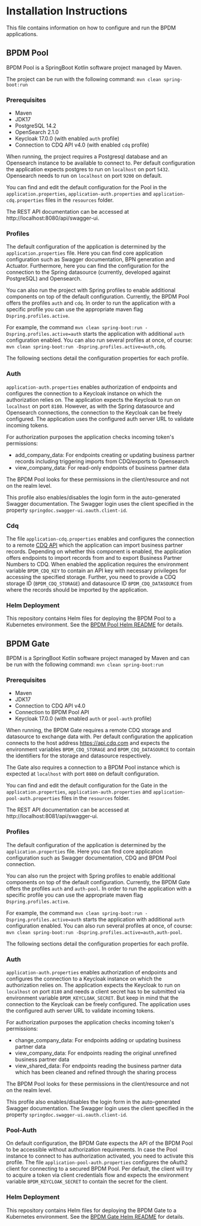 # Installation Instructions

This file contains information on how to configure and run the BPDM applications.

## BPDM Pool

BPDM Pool is a SpringBoot Kotlin software project managed by Maven.

The project can be run with the following command: `mvn clean spring-boot:run`

### Prerequisites

* Maven
* JDK17
* PostgreSQL 14.2
* OpenSearch 2.1.0
* Keycloak 17.0.0 (with enabled `auth` profile)
* Connection to CDQ API v4.0 (with enabled `cdq` profile)

When running, the project requires a Postgresql database and an Opensearch instance to be available to connect to.
Per default configuration the application expects postgres to run on `localhost` on port `5432`.
Opensearch needs to run on `localhost` on port `9200` on default.

You can find and edit the default configuration for the Pool in the `application.properties`,  `application-auth.properties` and  `application-cdq.properties`
files in the `resources` folder.

The REST API documentation can be accessed at http://localhost:8080/api/swagger-ui.

### Profiles

The default configuration of the application is determined by the `application.properties` file.
Here you can find core application configuration such as Swagger documentation, BPN generation and Actuator.
Furthermore, here you can find the configuration for the connection to the Spring datasource (currently, developed against PostgreSQL) and Opensearch.

You can also run the project with Spring profiles to enable additional components on top of the default configuration.
Currently, the BPDM Pool offers the profiles `auth` and `cdq`.
In order to run the application with a specific profile you can use the appropriate maven flag `Dspring.profiles.active`.

For example, the command `mvn clean spring-boot:run -Dspring.profiles.active=auth` starts the application with additional `auth` configuration enabled.
You can also run several profiles at once, of course: `mvn clean spring-boot:run -Dspring.profiles.active=auth,cdq`.

The following sections detail the configuration properties for each profile.

### Auth

`application-auth.properties` enables authorization of endpoints and configures the connection to a Keycloak instance on which the authorization relies on.
The application expects the Keycloak to run on `localhost` on port `8180`.
However, as with the Spring datasource and Opensearch connections, the connection to the Keycloak can be freely configured.
The application uses the configured auth server URL to validate incoming tokens.

For authorization purposes the application checks incoming token's permissions:

* add_company_data: For endpoints creating or updating business partner records including triggering imports from CDQ/exports to Opensearch
* view_company_data: For read-only endpoints of business partner data

The BPDM Pool looks for these permissions in the client/resource and not on the realm level.

This profile also enables/disables the login form in the auto-generated Swagger documentation.
The Swagger login uses the client specified in the property `springdoc.swagger-ui.oauth.client-id`.

### Cdq

The file `application-cdq.properties` enables and configures the connection to a
remote [CDQ API](https://www.apimatic.io/apidocs/data-exchange/v/4_0#/rest/getting-startedfrom) which the application can import business partner records.
Depending on whether this component is enabled, the application offers endpoints to import records from and to export Business Partner Numbers to CDQ.
When enabled the application requires the environment variable `BPDM_CDQ_KEY` to contain an API key with necessary privileges for accessing the specified
storage.
Further, you need to provide a CDQ storage ID (`BPDM_CDQ_STORAGE`) and datasource ID `BPDM_CDQ_DATASOURCE` from where the records should be imported by the
application.

### Helm Deployment

This repository contains Helm files for deploying the BPDM Pool to a Kubernetes environment.
See the [BPDM Pool Helm README](charts/pool/README.md) for details.

## BPDM Gate

BPDM is a SpringBoot Kotlin software project managed by Maven and can be run with the following command: `mvn clean spring-boot:run`

### Prerequisites

* Maven
* JDK17
* Connection to CDQ API v4.0
* Connection to BPDM Pool API
* Keycloak 17.0.0 (with enabled `auth` or `pool-auth` profile)

When running, the BPDM Gate requires a remote CDQ storage and datasource to exchange data with.
Per default configuration the application connects to the host address https://api.cdq.com
and expects the environment variables `BPDM_CDQ_STORAGE` and `BPDM_CDQ_DATASOURCE` to contain the identifiers for the storage and datasource respectively.

The Gate also requires a connection to a BPDM Pool instance which is expected at `localhost` with port `8080` on default configuration.

You can find and edit the default configuration for the Gate in the `application.properties`,  `application-auth.properties`
and  `application-pool-auth.properties` files in the `resources` folder.

The REST API documentation can be accessed at http://localhost:8081/api/swagger-ui.

### Profiles

The default configuration of the application is determined by the `application.properties` file.
Here you can find core application configuration such as Swagger documentation, CDQ and BPDM Pool connection.

You can also run the project with Spring profiles to enable additional components on top of the default configuration.
Currently, the BPDM Gate offers the profiles `auth` and `auth-pool`.
In order to run the application with a specific profile you can use the appropriate maven flag `Dspring.profiles.active`.

For example, the command `mvn clean spring-boot:run -Dspring.profiles.active=auth` starts the application with additional `auth` configuration enabled.
You can also run several profiles at once, of course: `mvn clean spring-boot:run -Dspring.profiles.active=auth,auth-pool`.

The following sections detail the configuration properties for each profile.

### Auth

`application-auth.properties` enables authorization of endpoints and configures the connection to a Keycloak instance on which the authorization relies on.
The application expects the Keycloak to run on `localhost` on port `8180` and needs a client secret has to be submitted via environment
variable `BPDM_KEYCLOAK_SECRET`.
But keep in mind that the connection to the Keycloak can be freely configured.
The application uses the configured auth server URL to validate incoming tokens.

For authorization purposes the application checks incoming token's permissions:

* change_company_data: For endpoints adding or updating business partner data
* view_company_data: For endpoints reading the original unrefined business partner data
* view_shared_data: For endpoints reading the business partner data which has been cleaned and refined through the sharing process

The BPDM Pool looks for these permissions in the client/resource and not on the realm level.

This profile also enables/disables the login form in the auto-generated Swagger documentation.
The Swagger login uses the client specified in the property `springdoc.swagger-ui.oauth.client-id`.

### Pool-Auth

On default configuration, the BPDM Gate expects the API of the BPDM Pool to be accessible without authorization requirements.
In case the Pool instance to connect to has authorization activated, you need to activate this profile.
The file `application-pool-auth.properties` configures the oAuth2 client for connecting to a secured BPDM Pool.
Per default, the client will try to acquire a token via client credentials flow and expects the environment variable `BPDM_KEYCLOAK_SECRET` to contain the
secret for the client.

### Helm Deployment

This repository contains Helm files for deploying the BPDM Gate to a Kubernetes environment.
See the [BPDM Gate Helm README](charts/gate/README.md) for details.